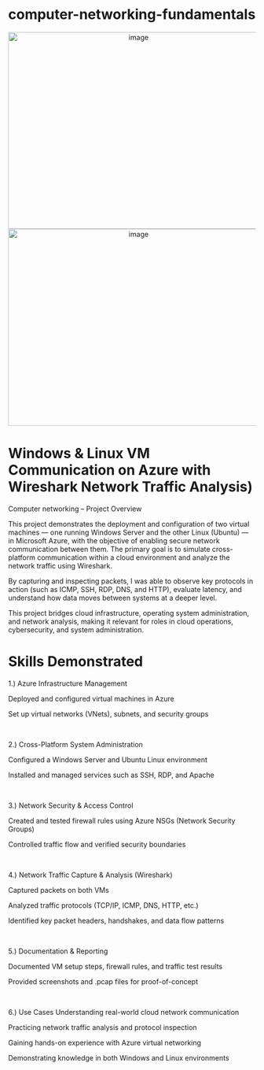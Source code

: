 # computer-networking-fundamentals

<p align="center">

<img width="515" height="400" alt="image" src="https://github.com/user-attachments/assets/16d4a0b1-0d27-4149-8e40-ca57f769a3bf" />

<img width="515" height="400" alt="image" src="https://github.com/user-attachments/assets/09971a7b-dd02-43ed-82c0-c5a9f91e767f" />

</p>

<h1>Windows & Linux VM Communication on Azure with 
Wireshark Network Traffic Analysis)</h1>

Computer networking – Project Overview

This project demonstrates the deployment and configuration of two virtual machines — one running Windows Server and the other Linux (Ubuntu) — in Microsoft Azure, with the objective of enabling secure network communication between them. The primary goal is to simulate cross-platform communication within a cloud environment and analyze the network traffic using Wireshark.

By capturing and inspecting packets, I was able to observe key protocols in action (such as ICMP, SSH, RDP, DNS, and HTTP), evaluate latency, and understand how data moves between systems at a deeper level.

This project bridges cloud infrastructure, operating system administration, and network analysis, making it relevant for roles in cloud operations, cybersecurity, and system administration.


<h1>Skills Demonstrated</h1>

<p>

1.) Azure Infrastructure Management

Deployed and configured virtual machines in Azure

Set up virtual networks (VNets), subnets, and security groups

</p>

<br>

<p>
2.) Cross-Platform System Administration

Configured a Windows Server and Ubuntu Linux environment

Installed and managed services such as SSH, RDP, and Apache
</p>

<br>


<p>
3.) Network Security & Access Control

Created and tested firewall rules using Azure NSGs (Network Security Groups)

Controlled traffic flow and verified security boundaries
</p>

<br>

<p>
4.) Network Traffic Capture & Analysis (Wireshark)

Captured packets on both VMs

Analyzed traffic protocols (TCP/IP, ICMP, DNS, HTTP, etc.)

Identified key packet headers, handshakes, and data flow patterns

</p>

<br>

<p>
5.) Documentation & Reporting

Documented VM setup steps, firewall rules, and traffic test results

Provided screenshots and .pcap files for proof-of-concept

<br>

<p>

6.) Use Cases
Understanding real-world cloud network communication

Practicing network traffic analysis and protocol inspection

Gaining hands-on experience with Azure virtual networking

Demonstrating knowledge in both Windows and Linux environments

</p>










<br />

